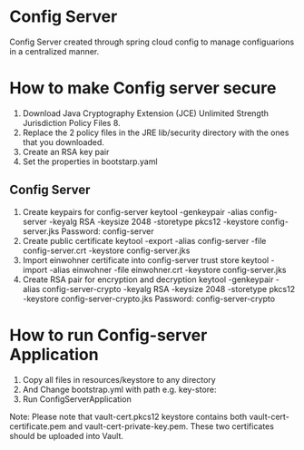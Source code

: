 # Config Server

Config Server created through spring cloud config to manage configuarions in a centralized manner.

How to make Config server secure
================================
1. Download Java Cryptography Extension (JCE) Unlimited Strength Jurisdiction Policy Files 8.
2. Replace the 2 policy files in the JRE lib/security directory with the ones that you downloaded.
3. Create an RSA key pair
4. Set the properties in bootstarp.yaml

Config Server
-------------
1. Create keypairs for config-server
 keytool -genkeypair -alias config-server -keyalg RSA -keysize 2048 -storetype pkcs12 -keystore config-server.jks
 Password: config-server
2. Create public certificate
 keytool -export -alias config-server -file config-server.crt -keystore config-server.jks
3. Import einwohner certificate into config-server trust store
 keytool -import -alias einwohner -file einwohner.crt -keystore config-server.jks
4. Create RSA pair for encryption and decryption
  keytool -genkeypair -alias config-server-crypto -keyalg RSA -keysize 2048 -storetype pkcs12 -keystore config-server-crypto.jks
  Password: config-server-crypto

How to run Config-server Application
=====================================
1. Copy all files in resources/keystore to any directory
2. And Change bootstrap.yml with path e.g. key-store:
3. Run ConfigServerApplication

Note: Please note that vault-cert.pkcs12 keystore contains both vault-cert-certificate.pem and vault-cert-private-key.pem. These two certificates should be uploaded into Vault.
